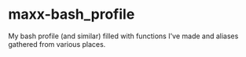 maxx-bash_profile
=================

My bash profile (and similar) filled with functions I've made and aliases gathered from various places.

